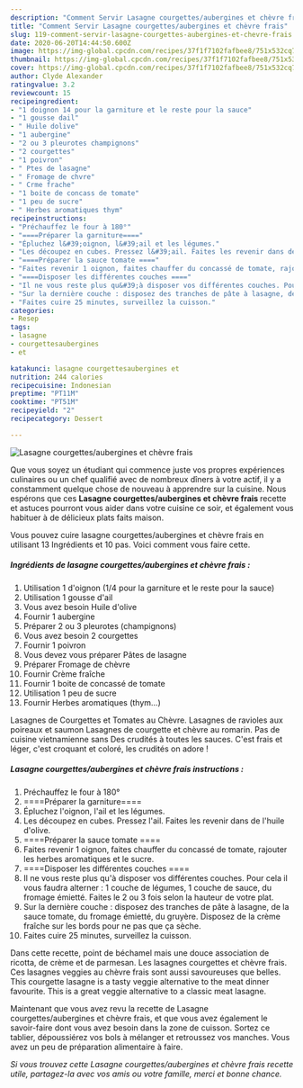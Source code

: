 ```yaml
---
description: "Comment Servir Lasagne courgettes/aubergines et chèvre frais"
title: "Comment Servir Lasagne courgettes/aubergines et chèvre frais"
slug: 119-comment-servir-lasagne-courgettes-aubergines-et-chevre-frais
date: 2020-06-20T14:44:50.600Z
image: https://img-global.cpcdn.com/recipes/37f1f7102fafbee8/751x532cq70/lasagne-courgettesaubergines-et-chevre-frais-photo-principale-de-la-recette.jpg
thumbnail: https://img-global.cpcdn.com/recipes/37f1f7102fafbee8/751x532cq70/lasagne-courgettesaubergines-et-chevre-frais-photo-principale-de-la-recette.jpg
cover: https://img-global.cpcdn.com/recipes/37f1f7102fafbee8/751x532cq70/lasagne-courgettesaubergines-et-chevre-frais-photo-principale-de-la-recette.jpg
author: Clyde Alexander
ratingvalue: 3.2
reviewcount: 15
recipeingredient:
- "1 doignon 14 pour la garniture et le reste pour la sauce"
- "1 gousse dail"
- " Huile dolive"
- "1 aubergine"
- "2 ou 3 pleurotes champignons"
- "2 courgettes"
- "1 poivron"
- " Ptes de lasagne"
- " Fromage de chvre"
- " Crme frache"
- "1 boite de concass de tomate"
- "1 peu de sucre"
- " Herbes aromatiques thym"
recipeinstructions:
- "Préchauffez le four à 180°"
- "====Préparer la garniture===="
- "Épluchez l&#39;oignon, l&#39;ail et les légumes."
- "Les découpez en cubes. Pressez l&#39;ail. Faites les revenir dans de l&#39;huile d&#39;olive."
- "====Préparer la sauce tomate ===="
- "Faites revenir 1 oignon, faites chauffer du concassé de tomate, rajouter les herbes aromatiques et le sucre."
- "====Disposer les différentes couches ===="
- "Il ne vous reste plus qu&#39;à disposer vos différentes couches. Pour cela il vous faudra alterner : 1 couche de légumes, 1 couche de sauce, du fromage émietté. Faites le 2 ou 3 fois selon la hauteur de votre plat."
- "Sur la dernière couche : disposez des tranches de pâte à lasagne, de la sauce tomate, du fromage émietté, du gruyère. Disposez de la crème fraîche sur les bords pour ne pas que ça sèche."
- "Faites cuire 25 minutes, surveillez la cuisson."
categories:
- Resep
tags:
- lasagne
- courgettesaubergines
- et

katakunci: lasagne courgettesaubergines et 
nutrition: 244 calories
recipecuisine: Indonesian
preptime: "PT11M"
cooktime: "PT51M"
recipeyield: "2"
recipecategory: Dessert

---
```



![Lasagne courgettes/aubergines et chèvre frais](https://img-global.cpcdn.com/recipes/37f1f7102fafbee8/751x532cq70/lasagne-courgettesaubergines-et-chevre-frais-photo-principale-de-la-recette.jpg)

Que vous soyez un étudiant qui commence juste vos propres expériences culinaires ou un chef qualifié avec de nombreux dîners à votre actif, il y a constamment quelque chose de nouveau à apprendre sur la cuisine. Nous espérons que ces <strong> Lasagne courgettes/aubergines et chèvre frais </strong> recette et astuces pourront vous aider dans votre cuisine ce soir, et également vous habituer à de délicieux plats faits maison.

<!--inarticleads1-->

Vous pouvez cuire lasagne courgettes/aubergines et chèvre frais en utilisant 13 Ingrédients et 10 pas. Voici comment vous faire cette.

##### Ingrédients de lasagne courgettes/aubergines et chèvre frais :

1. Utilisation 1 d&#39;oignon (1/4 pour la garniture et le reste pour la sauce)
1. Utilisation 1 gousse d&#39;ail
1. Vous avez besoin  Huile d&#39;olive
1. Fournir 1 aubergine
1. Préparer 2 ou 3 pleurotes (champignons)
1. Vous avez besoin 2 courgettes
1. Fournir 1 poivron
1. Vous devez vous préparer  Pâtes de lasagne
1. Préparer  Fromage de chèvre
1. Fournir  Crème fraîche
1. Fournir 1 boite de concassé de tomate
1. Utilisation 1 peu de sucre
1. Fournir  Herbes aromatiques (thym...)


Lasagnes de Courgettes et Tomates au Chèvre. Lasagnes de ravioles aux poireaux et saumon Lasagnes de courgette et chèvre au romarin. Pas de cuisine vietnamienne sans Des crudités à toutes les sauces. C&#39;est frais et léger, c&#39;est croquant et coloré, les crudités on adore ! 

<!--inarticleads2-->

##### Lasagne courgettes/aubergines et chèvre frais instructions :

1. Préchauffez le four à 180°
1. ====Préparer la garniture====
1. Épluchez l&#39;oignon, l&#39;ail et les légumes.
1. Les découpez en cubes. Pressez l&#39;ail. Faites les revenir dans de l&#39;huile d&#39;olive.
1. ====Préparer la sauce tomate ====
1. Faites revenir 1 oignon, faites chauffer du concassé de tomate, rajouter les herbes aromatiques et le sucre.
1. ====Disposer les différentes couches ====
1. Il ne vous reste plus qu&#39;à disposer vos différentes couches. Pour cela il vous faudra alterner : 1 couche de légumes, 1 couche de sauce, du fromage émietté. Faites le 2 ou 3 fois selon la hauteur de votre plat.
1. Sur la dernière couche : disposez des tranches de pâte à lasagne, de la sauce tomate, du fromage émietté, du gruyère. Disposez de la crème fraîche sur les bords pour ne pas que ça sèche.
1. Faites cuire 25 minutes, surveillez la cuisson.


Dans cette recette, point de béchamel mais une douce association de ricotta, de crème et de parmesan. Les lasagnes courgettes et chèvre frais. Ces lasagnes veggies au chèvre frais sont aussi savoureuses que belles. This courgette lasagne is a tasty veggie alternative to the meat dinner favourite. This is a great veggie alternative to a classic meat lasagne. 

<!--inarticleads1-->

<p>
Maintenant que vous avez revu la recette de Lasagne courgettes/aubergines et chèvre frais, et que vous avez également le savoir-faire dont vous avez besoin dans la zone de cuisson. Sortez ce tablier, dépoussiérez vos bols à mélanger et retroussez vos manches. Vous avez un peu de préparation alimentaire à faire.
</p>

<p>
<i>Si vous trouvez cette Lasagne courgettes/aubergines et chèvre frais recette utile, partagez-la avec vos amis ou votre famille, merci et bonne chance.</i>
</p>
